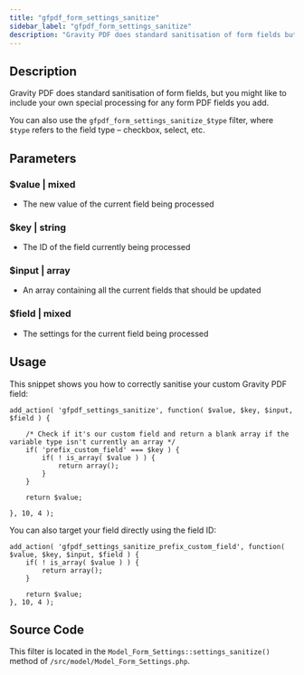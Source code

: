 ```yaml
---
title: "gfpdf_form_settings_sanitize"
sidebar_label: "gfpdf_form_settings_sanitize"
description: "Gravity PDF does standard sanitisation of form fields but you might like to include your own special processing for any form PDF fields you add. "
---
```


## Description 

Gravity PDF does standard sanitisation of form fields, but you might like to include your own special processing for any form PDF fields you add. 

You can also use the `gfpdf_form_settings_sanitize_$type` filter, where `$type` refers to the field type – checkbox, select, etc. 

## Parameters 

### $value | mixed
*  The new value of the current field being processed

### $key | string
*  The ID of the field currently being processed

### $input | array
*  An array containing all the current fields that should be updated

### $field | mixed
*  The settings for the current field being processed

## Usage 

This snippet shows you how to correctly sanitise your custom Gravity PDF field: 

```
add_action( 'gfpdf_settings_sanitize', function( $value, $key, $input, $field ) {

	/* Check if it's our custom field and return a blank array if the variable type isn't currently an array */
	if( 'prefix_custom_field' === $key ) {
		if( ! is_array( $value ) ) {
			return array();
		}
	}

	return $value;

}, 10, 4 );
```

You can also target your field directly using the field ID:

```
add_action( 'gfpdf_settings_sanitize_prefix_custom_field', function( $value, $key, $input, $field ) {	
	if( ! is_array( $value ) ) {
		return array();
	}	

	return $value;
}, 10, 4 );
```

## Source Code 

This filter is located in the `Model_Form_Settings::settings_sanitize()` method of `/src/model/Model_Form_Settings.php`.